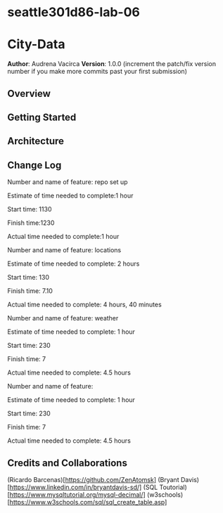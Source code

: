 # seattle301d86-lab-06
# City-Data

**Author**: Audrena Vacirca
**Version**: 1.0.0 (increment the patch/fix version number if you make more commits past your first submission)

## Overview
<!-- Provide a high level overview of what this application is and why you are building it, beyond the fact that it's an assignment for this class. (i.e. What's your problem domain?) -->

## Getting Started
<!-- What are the steps that a user must take in order to build this app on their own machine and get it running? -->

## Architecture
<!-- Provide a detailed description of the application design. What technologies (languages, libraries, etc) you're using, and any other relevant design information. -->

## Change Log
Number and name of feature: repo set up

Estimate of time needed to complete:1 hour

Start time: 1130

Finish time:1230

Actual time needed to complete:1 hour

Number and name of feature: locations

Estimate of time needed to complete: 2 hours

Start time: 130

Finish time: 7.10

Actual time needed to complete: 4 hours, 40 minutes

Number and name of feature: weather

Estimate of time needed to complete: 1 hour

Start time: 230

Finish time: 7

Actual time needed to complete: 4.5 hours

Number and name of feature: 

Estimate of time needed to complete: 1 hour

Start time: 230

Finish time: 7

Actual time needed to complete: 4.5 hours


## Credits and Collaborations
(Ricardo Barcenas)[https://github.com/ZenAtomsk]
(Bryant Davis)[https://www.linkedin.com/in/bryantdavis-sd/]
(SQL Toutorial)[https://www.mysqltutorial.org/mysql-decimal/]
(w3schools)[https://www.w3schools.com/sql/sql_create_table.asp]